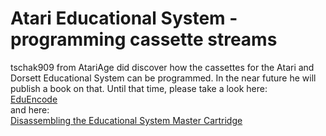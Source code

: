 # Atari Educational System - programming cassette streams  
tschak909 from AtariAge did discover how the cassettes for the Atari and Dorsett Educational System can be programmed. In the near future he will publish a book on that. Until that time, please take a look here:  
[EduEncode](http://atariage.com/forums/topic/238262-eduencode-a-library-for-encoding-atari-educational-system-tapes/)  
and here:  
[Disassembling the Educational System Master Cartridge](http://atariage.com/forums/topic/237822-disassembling-the-educational-system-master-cartridge/)  

